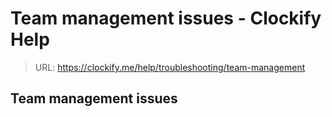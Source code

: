 # Team management issues - Clockify Help

> URL: https://clockify.me/help/troubleshooting/team-management

## Team management issues